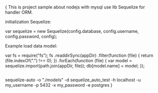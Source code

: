 {
This is project sample about nodejs with mysql use lib Sequelize for handler ORM.

initialization Sequelize:

var sequelize = new Sequelize(config.database, config.username, config.password, config);

Example load data model:

var fs = require("fs");
fs
    .readdirSync(appDir)
    .filter(function (file) {
        return (file.indexOf(".") !== 0);
    })
    .forEach(function (file) {
        var model = sequelize.import(path.join(appDir, file));
        db[model.name] = model;
    });
   ##
   sequelize-auto -o "./models" -d sequelize_auto_test -h localhost -u my_username -p 5432 -x my_password -e postgres
   }


